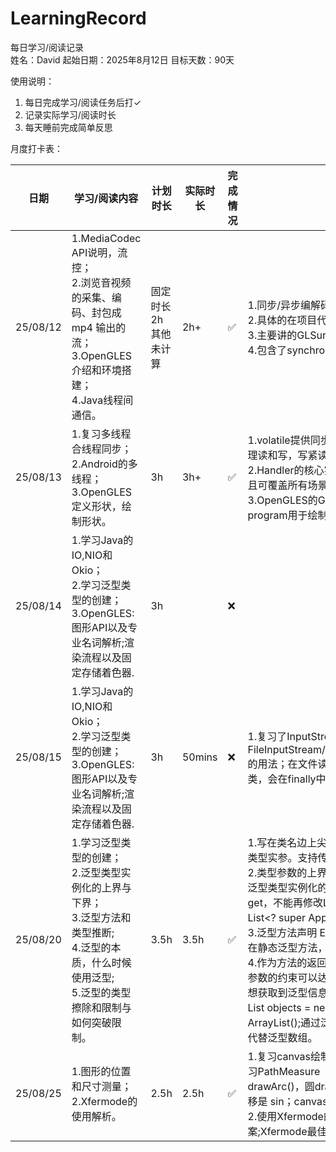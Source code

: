 # LearningRecord
每日学习/阅读记录  
姓名：David  起始日期：2025年8月12日  目标天数：90天

使用说明：
1. 每日完成学习/阅读任务后打✓ 
2. 记录实际学习/阅读时长 
3. 每天睡前完成简单反思

月度打卡表：

| 日期| 学习/阅读内容 | 计划时长 | 实际时长 | 完成情况 | 今日收获/反思 |   |
|--------------------------------------------|---------|------|------|------|---------|---|
| 25/08/12 | 1.MediaCodec API说明，流控；<br>2.浏览音视频的采集、编码、封包成 mp4 输出的流；<br>3.OpenGLES介绍和环境搭建；<br>4.Java线程间通信。|固定时长2h其他未计算 | 2h+ | ✅|  1.同步/异步编解码如何选择？媒体文件上传下载，音视频推流的具体操作？<br>2.具体的在项目代码中有需复习确认。<br>3.主要讲的GLSurfaceView的Renderer接口。<br>4.包含了synchronized与“Monitor”，interrupt()/wait()/notify()/notifyAll()/join()/yield()的用法。|   |
| 25/08/13 | 1.复习多线程合线程同步；<br>2.Android的多线程；<br>3.OpenGLES定义形状，绘制形状。|3h |3h+|✅|1.volatile提供同步性，AtomicReference提供同步性和原子性。ReentrantReadWriteLock分别管理读和写，写紧读松。线程安全围绕共享资源展开。<br>2.Handler的核心实现, HandlerThread(单线程，仅争对需要主线程操作的场景), Excutors(多线程且可覆盖所有场景),AsyncTask的内存泄露谬论, 实际上内存仍会被回收。<br> 3.OpenGLES的GLSL语言:vertex shader顶点着色器定义形状;fragment shader定义颜色和纹理; program用于绘制。shader编译和它们与program的链接属于耗时操作, 应只创建一次并缓存它们。| |
| 25/08/14 | 1.学习Java的IO,NIO和Okio；<br>2.学习泛型类型的创建；<br>3.OpenGLES:图形API以及专业名词解析;渲染流程以及固定存储着色器.|3h ||❌|| |
| 25/08/15 | 1.学习Java的IO,NIO和Okio；<br>2.学习泛型类型的创建；<br>3.OpenGLES:图形API以及专业名词解析;渲染流程以及固定存储着色器.|3h |50mins|❌|1.复习了InputStream/OutputStream，FileInputStream/FileOutputStream,Reader/Writer,BufferedInputStream/BufferedOutputStream的用法；在文件读写上,前面几个类像一根接在一根上的吸管;try(){}catch{}括号中实例化以上几个类，会在finally中自动调用文件关闭方法close()| |
| 25/08/20 | 1.学习泛型类型的创建；<br>2.泛型类型实例化的上界与下界；<br>3.泛型方法和类型推断;<br>4.泛型的本质，什么时候使用泛型;<br>5.泛型的类型擦除和限制与如何突破限制。|3.5h |3.5h|✅|1.写在类名边上尖括号中的“T”叫类型参数，实例化对象，实现接口或者其他场景传入具体的类型叫类型实参。支持传入多个类型参数。静态字段、方法不能使用类型参数。<br>2.类型参数的上界：public interface SimShop<T,C extends Sim & Cloneable & Runnable>{} <br>泛型类型实例化的上界与下界：ArrayList<? extends Fruit> fruitList 只能传入Fruit或其子类，只能get，不能再修改List。<br> List<? super Apple> appleList 只能传入Apple及其父类，不能从List中get。<br>3.泛型方法声明<E> E tradeIn(E item, float money); 调用时会根据返回值对实参item进行类型推断。存在静态泛型方法，使用static修饰。<br>4.作为方法的返回类型、放在接口的参数中等实现类去定义方法的返回值；泛型方法中通过对泛型参数的约束可以达到对返回值和实参的**类型约束**。5.类型擦除：运行时<T>被擦除,替换为Object。运行想获取到泛型信息，通过对使用泛型的类创建子类，反射拿到泛型信息。<br>List<Object> objects = new ArrayList<String>();不可行，因为泛型不支持协变。List<? super String> str = new ArrayList<Object>();通过泛型实现逆变。泛型类的数组不可用，因为不可协变性会传染。建议使用ArrayList代替泛型数组。| |
| 25/08/25 | 1.图形的位置和尺寸测量；<br>2.Xfermode的使用解析。|2.5h |2.5h|✅|1.复习canvas绘制流程;学习绘制Path的⽅向以及封闭图形的内外判断（Winding和Even_Odd）;学习PathMeasure（测量长度，切角）,PathDashPathEffect（虚线）使用方法;复习绘制弧形drawArc()，圆drawOval()，矩形drawRect()的方法;三⻆函数的计算 横向的位移是 cos，纵向的位移是 sin；canvas的translate(),save(),restore;需注意刻度表中第0个刻度的宽需要被考虑到。<br>2.使用Xfermode的目的：把多次绘制进⾏「合成」，例如蒙版效果：⽤ A 的形状和 B 的图案;Xfermode最佳实现方式:Canvs.saveLayer() 把绘制区域拉到单独的离屏缓冲⾥。| |

